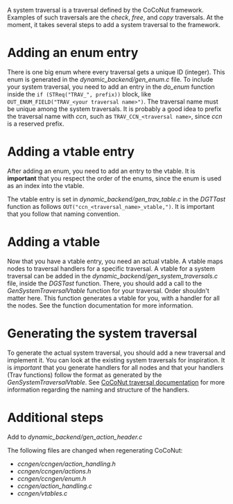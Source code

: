 A system traversal is a traversal defined by the CoCoNut framework.
Examples of such traversals are the *check*, *free*, and *copy* traversals.
At the moment, it takes several steps to add a system traversal to the framework.

# Adding an enum entry
There is one big enum where every traversal gets a unique ID (integer).
This enum is generated in the *dynamic_backend/gen_enum.c* file.
To include your system traversal, you need to add an entry in the
*do_enum* function inside the `if (STReq("TRAV_", prefix))` block,
like `OUT_ENUM_FIELD("TRAV_<your traversal name>")`. The traversal
name must be unique among the system traversals. It is probably
a good idea to prefix the traversal name with *ccn*, such as
`TRAV_CCN_<traversal name>`, since *ccn* is a reserved prefix.

# Adding a vtable entry
After adding an enum, you need to add an entry to the vtable.
It is **important** that you respect the order of the enums, since the enum
is used as an index into the vtable.

The vtable entry is set in *dynamic_backend/gen_trav_table.c* in the
*DGTTast* function as follows `OUT("ccn_<traversal_name>_vtable,")`.
It is important that you follow that naming convention.

# Adding a vtable
Now that you have a vtable entry, you need an actual vtable.
A vtable maps nodes to traversal handlers for a specific traversal.
A vtable for a system traversal can be added in the
*dynamic_backend/gen_system_traversals.c* file, inside the
*DGSTast* function. There, you should add a
call to the *GenSystemTraversalVtable* function for your traversal.
Order shouldn't matter here. This function generates a vtable for you,
with a handler for all the nodes. See the function documentation for
more information.

# Generating the system traversal
To generate the actual system traversal, you should add a new traversal
and implement it. You can look at the existing system traversals for
inspiration. It is *important* that you generate handlers for all nodes and that your handlers (Trav functions) follow
the format as generated by the *GenSystemTraversalVtable*. See [CoCoNut traversal documentation](https://coconut-uva.github.io/coconut/codegen.html#traversals) for more information regarding the naming and structure of the handlers.

# Additional steps
Add to *dynamic_backend/gen_action_header.c*

The following files are changed when regenerating CoCoNut:
- *ccngen/ccngen/action_handling.h*
- *ccngen/ccngen/actions.h*
- *ccngen/ccngen/enum.h*
- *ccngen/action_handling.c*
- *ccngen/vtables.c*
